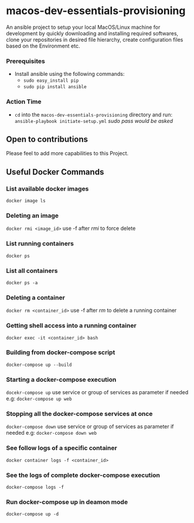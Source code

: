 # macos-dev-essentials-provisioning

An ansible project to setup your local MacOS/Linux machine for development by quickly downloading and installing required softwares, clone your repositories in desired file hierarchy, create configuration files based on the Environment etc.

### Prerequisites

* Install ansible using the following commands:
  * `sudo easy_install pip`
  * `sudo pip install ansible`
  
### Action Time

* `cd` into the `macos-dev-essentials-provisioning` directory and run: `ansible-playbook initiate-setup.yml` *sudo pass would be asked*

## Open to contributions

Please feel to add more capabilities to this Project.

## Useful Docker Commands

### List available docker images
`docker image ls`

### Deleting an image
`docker rmi <image_id>` use -f after *rmi* to force delete

### List running containers
`docker ps`

### List all containers 
`docker ps -a`

### Deleting a container
`docker rm <container_id>` use -f after *rm* to delete a running container

### Getting shell access into a running container
`docker exec -it <container_id> bash`

### Building from docker-compose script
`docker-compose up --build`

### Starting a docker-compose execution 
`docekr-compose up` use service or group of services as parameter if needed e.g: `docker-compose up web`

### Stopping all the docker-compose services at once
`docker-compose down` use service or group of services as parameter if needed e.g: `docker-compose down web`

### See follow logs of a specific container
`docker container logs -f <container_id>`

### See the logs of complete docker-compose execution
`docker-compose logs -f`

### Run docker-compose up in deamon mode 
`docker-compose up -d`
